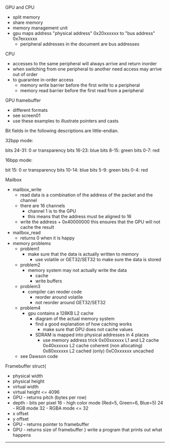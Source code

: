 
GPU and CPU
  - split memory
  - share memory
  - memory management unit
  - gpu maps address "physical address" 0x20xxxxxx to "bus address" 0x7exxxxxx
    - peripheral addresses in the document are bus addresses

CPU
  - accesses to the same peripheral will always arrive and return inorder
  - when switching from one peripheral to another need access may arrive out of order
  - to guarantee in-order access
    - memory write barrier before the first write to a peripheral
    - memory read barrier before the first read from a peripheral

GPU framebuffer
  - different formats
  - see screen01
  - use these examples to illustrate pointers and casts

Bit fields in the following descriptions are little-endian.

32bpp mode:

bits 24-31: 0 or transparency
bits 16-23: blue
bits 8-15: green
bits 0-7: red

16bpp mode:

bit 15: 0 or transparency
bits 10-14: blue
bits 5-9: green
bits 0-4: red

Mailbox
- mailbox_write
  - read data is a combination of the address of the packet and the channel
  - there are 16 channels
    - channel 1 is to the GPU
    - this means that the address must be aligned to 16
  - write the address + 0x40000000
     this ensures that the GPU will not cache the result
- mailbox_read
  - returns 0 when it is happy
- memory problems
  - problem1
    - make sure that the data is actually written to memory
      - use volatile or GET32/SET32 to make sure the data is stored
  - problem2
    - memory system may not actually write the data
      - cache
      - write buffers
  - problem3
    - compiler can reoder code
      - reorder around volatile
      - not reorder around GET32/SET32
  - problem4
     - gpu contains a 128KB L2 cache
       - diagram of the actual memory system
       - find a good explanation of how caching works
         - make sure that GPU does not cache values
       - SDRAM is mapped into physical addresses in 4 places
         - use memory address trick
            0x00xxxxxx L1 and L2 cache
            0x40xxxxxx L2 cache coherent (non allocating)
            0x80xxxxxx L2 cached (only)
            0xC0xxxxxx uncached
  - see Dawson code

Framebuffer
struct{
- physical width
- physical height
- virtual width
- virtual height
    <= 4096
- GPU - returns pitch (bytes per row)
- depth - bits per pixel
   16 - high color mode (Red=5, Green=6, Blue=5)
   24 - RGB mode
   32 - RGBA mode
   <= 32
- x offset
- y offset
- GPU - returns pointer to framebuffer
- GPU - returns size of framebuffer
}
write a program that prints out what happens
---

